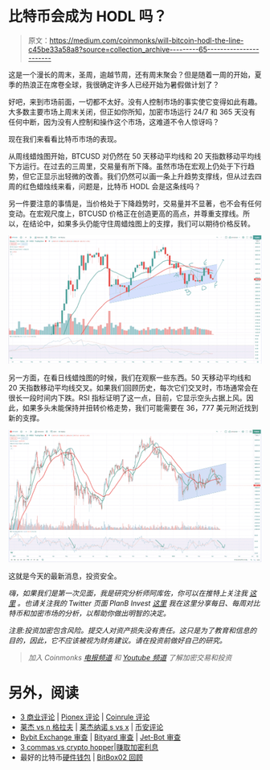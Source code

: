# 比特币会成为 HODL 吗？

> 原文：<https://medium.com/coinmonks/will-bitcoin-hodl-the-line-c45be33a58a8?source=collection_archive---------65----------------------->

这是一个漫长的周末，圣周，逾越节周，还有周末聚会？但是随着一周的开始，夏季的热浪正在席卷全球，我很确定许多人已经开始为暑假做计划了？

好吧，来到市场前面，一切都不太好。没有人控制市场的事实使它变得如此有趣。大多数主要市场上周末关闭，但正如你所知，加密市场运行 24/7 和 365 天没有任何中断，因为没有人控制和操作这个市场，这难道不令人惊讶吗？

现在我们来看看比特币市场的表现。

从周线蜡烛图开始，BTCUSD 对仍然在 50 天移动平均线和 20 天指数移动平均线下方运行。在过去的三周里，交易量有所下降。虽然市场在宏观上仍处于下行趋势，但它正显示出轻微的改善。我们仍然可以画一条上升趋势支撑线，但从过去四周的红色蜡烛线来看，问题是，比特币 HODL 会是这条线吗？

另一件要注意的事情是，当价格处于下降趋势时，交易量并不显著，也不会有任何变动。在宏观尺度上，BTCUSD 价格正在创造更高的高点，并尊重支撑线。所以，在结论中，如果多头仍能守住周蜡烛图上的支撑，我们可以期待价格反转。

![](img/b677e2294fb3acf3a9c8a02121cac9ee.png)

另一方面，在看日线蜡烛图的时候，我们在观察一些东西。50 天移动平均线和 20 天指数移动平均线交叉。如果我们回顾历史，每次它们交叉时，市场通常会在很长一段时间内下跌。RSI 指标证明了这一点，目前，它显示空头占据上风。因此，如果多头未能保持并扭转价格走势，我们可能需要在 36，777 美元附近找到新的支撑。

![](img/b082187c409bedfdba9c16859554d942.png)

这就是今天的最新消息，投资安全。

*嗨，如果我们是第一次见面，我是研究分析师阿库佐，你可以在推特上关注我* [*这里*](https://twitter.com/Kuzotelohe) *。也请关注我的 Twitter 页面 PlanB Invest* [*这里*](https://twitter.com/story_bitcoin) *我在这里分享每日、每周对比特币和加密市场的分析，以帮助你做出明智的决定。*

*注意:投资加密包含风险。提交人对资产损失没有责任。这只是为了教育和信息的目的，因此，它不应该被视为财务建议。请在投资前做好自己的研究。*

> *加入 Coinmonks* [*电报频道*](https://t.me/coincodecap) *和* [*Youtube 频道*](https://www.youtube.com/c/coinmonks/videos) *了解加密交易和投资*

# 另外，阅读

*   [3 商业评论](/coinmonks/3commas-review-an-excellent-crypto-trading-bot-2020-1313a58bec92) | [Pionex 评论](https://coincodecap.com/pionex-review-exchange-with-crypto-trading-bot) | [Coinrule 评论](/coinmonks/coinrule-review-2021-a-beginner-friendly-crypto-trading-bot-daf0504848ba)
*   [莱杰 vs n 格拉夫](/coinmonks/ledger-vs-ngrave-zero-7e40f0c1d694) | [莱杰纳诺 s vs x](/coinmonks/ledger-nano-s-vs-x-battery-hardware-price-storage-59a6663fe3b0) | [币安评论](/coinmonks/binance-review-ee10d3bf3b6e)
*   [Bybit Exchange 审查](/coinmonks/bybit-exchange-review-dbd570019b71) | [Bityard 审查](https://coincodecap.com/bityard-reivew) | [Jet-Bot 审查](https://coincodecap.com/jet-bot-review)
*   [3 commas vs crypto hopper](/coinmonks/3commas-vs-pionex-vs-cryptohopper-best-crypto-bot-6a98d2baa203)|[赚取加密利息](/coinmonks/earn-crypto-interest-b10b810fdda3)
*   最好的比特币[硬件钱包](/coinmonks/hardware-wallets-dfa1211730c6) | [BitBox02 回顾](/coinmonks/bitbox02-review-your-swiss-bitcoin-hardware-wallet-c36c88fff29)
